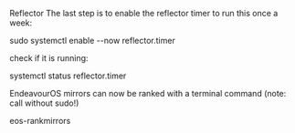 Reflector
The last step is to enable the reflector timer to run this once a week:

sudo systemctl enable --now reflector.timer

check if it is running:

systemctl status reflector.timer

EndeavourOS mirrors can now be ranked with a terminal command (note: call without sudo!)

eos-rankmirrors
